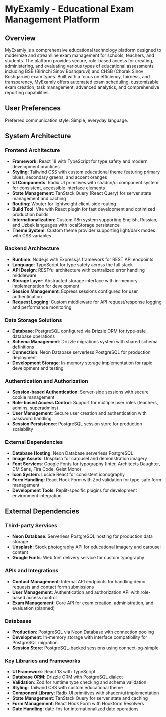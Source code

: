 # MyExamly - Educational Exam Management Platform

## Overview

MyExamly is a comprehensive educational technology platform designed to modernize and streamline exam management for schools, teachers, and students. The platform provides secure, role-based access for creating, administering, and evaluating various types of educational assessments including BSB (Birinchi Sinov Boshqaruvi) and CHSB (Chorak Sinov Boshqaruvi) exam types. Built with a focus on efficiency, fairness, and transparency, MyExamly offers automated exam scheduling, customizable exam creation, task management, advanced analytics, and comprehensive reporting capabilities.

## User Preferences

Preferred communication style: Simple, everyday language.

## System Architecture

### Frontend Architecture
- **Framework**: React 18 with TypeScript for type safety and modern development practices
- **Styling**: Tailwind CSS with custom educational theme featuring primary blues, secondary greens, and accent oranges
- **UI Components**: Radix UI primitives with shadcn/ui component system for consistent, accessible interface elements
- **State Management**: TanStack Query (React Query) for server state management and caching
- **Routing**: Wouter for lightweight client-side routing
- **Build Tool**: Vite with React plugin for fast development and optimized production builds
- **Internationalization**: Custom i18n system supporting English, Russian, and Uzbek languages with localStorage persistence
- **Theme System**: Custom theme provider supporting light/dark modes with CSS variables

### Backend Architecture
- **Runtime**: Node.js with Express.js framework for REST API endpoints
- **Language**: TypeScript for type safety across the full stack
- **API Design**: RESTful architecture with centralized error handling middleware
- **Storage Layer**: Abstracted storage interface with in-memory implementation for development
- **Session Management**: Express sessions configured for user authentication
- **Request Logging**: Custom middleware for API request/response logging and performance monitoring

### Data Storage Solutions
- **Database**: PostgreSQL configured via Drizzle ORM for type-safe database operations
- **Schema Management**: Drizzle migrations system with shared schema definitions
- **Connection**: Neon Database serverless PostgreSQL for production deployment
- **Development Storage**: In-memory storage implementation for rapid development and testing

### Authentication and Authorization
- **Session-based Authentication**: Server-side sessions with secure cookie management
- **Role-based Access Control**: Support for multiple user roles (teachers, admins, superadmins)
- **User Management**: Secure user creation and authentication with password handling
- **Session Persistence**: PostgreSQL session store for production scalability

### External Dependencies
- **Database Hosting**: Neon Database serverless PostgreSQL
- **Image Assets**: Unsplash for carousel and demonstration imagery
- **Font Services**: Google Fonts for typography (Inter, Architects Daughter, DM Sans, Fira Code, Geist Mono)
- **Icon System**: Lucide React for consistent iconography
- **Form Handling**: React Hook Form with Zod validation for type-safe form management
- **Development Tools**: Replit-specific plugins for development environment integration

## External Dependencies

### Third-party Services
- **Neon Database**: Serverless PostgreSQL hosting for production data storage
- **Unsplash**: Stock photography API for educational imagery and carousel content
- **Google Fonts**: Web font delivery service for custom typography

### APIs and Integrations
- **Contact Management**: Internal API endpoints for handling demo requests and contact form submissions
- **User Management**: Authentication and authorization API with role-based access control
- **Exam Management**: Core API for exam creation, administration, and evaluation (planned)

### Databases
- **Production**: PostgreSQL via Neon Database with connection pooling
- **Development**: In-memory storage with interface compatibility for PostgreSQL migration
- **Session Store**: PostgreSQL-backed sessions using connect-pg-simple

### Key Libraries and Frameworks
- **UI Framework**: React 18 with TypeScript
- **Database ORM**: Drizzle ORM with PostgreSQL dialect
- **Validation**: Zod for runtime type checking and schema validation
- **Styling**: Tailwind CSS with custom educational theme
- **Component Library**: Radix UI primitives with shadcn/ui implementation
- **State Management**: TanStack Query for server state and caching
- **Form Management**: React Hook Form with Hookform Resolvers
- **Date Handling**: date-fns for internationalized date operations
